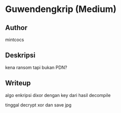 # Guwendengkrip (Medium)

## Author
mintcocs

## Deskripsi
kena ransom tapi bukan PDN?

## Writeup
algo enkripsi dixor dengan key dari hasil decompile

tinggal decrypt xor dan save jpg
